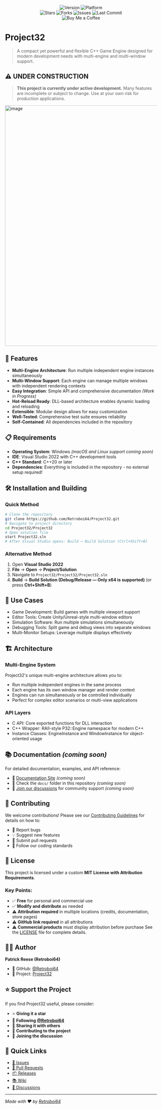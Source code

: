 <!-- Stats -->
<div align="center" style="text-decoration: none;">

<a href="https://github.com/Retroboi64/Project32/releases" style="text-decoration: none;">
  <img src="https://img.shields.io/github/v/release/Retroboi64/Project32?style=for-the-badge&logo=windows&logoColor=white&color=0078D4&labelColor=1a1a1a" alt="Version">
</a>
<a href="https://www.microsoft.com/windows" style="text-decoration: none;">
  <img src="https://img.shields.io/badge/Windows-Compatible-0078D4?style=for-the-badge&logo=windows&logoColor=white&labelColor=1a1a1a" alt="Platform">
</a>

<br>


<a href="https://github.com/Retroboi64/Project32/stargazers" style="text-decoration: none;">
  <img src="https://img.shields.io/github/stars/Retroboi64/Project32?style=for-the-badge&logo=starship&logoColor=white&color=ffd700&labelColor=1a1a1a" alt="Stars">
</a>
<a href="https://github.com/Retroboi64/Project32/network/members" style="text-decoration: none;">
  <img src="https://img.shields.io/github/forks/Retroboi64/Project32?style=for-the-badge&logo=git&logoColor=white&color=00d084&labelColor=1a1a1a" alt="Forks">
</a>
<a href="https://github.com/Retroboi64/Project32/issues" style="text-decoration: none;">
  <img src="https://img.shields.io/github/issues/Retroboi64/Project32?style=for-the-badge&logo=github&logoColor=white&color=ff4088&labelColor=1a1a1a" alt="Issues">
</a>
<a href="https://github.com/Retroboi64/Project32/commits" style="text-decoration: none;">
  <img src="https://img.shields.io/github/last-commit/Retroboi64/Project32?style=for-the-badge&logo=git&logoColor=white&color=9d4edd&labelColor=1a1a1a" alt="Last Commit">
</a>

<br>

<a href="https://buymeacoffee.com/retroboi64" style="text-decoration: none;">
  <img src="https://img.shields.io/badge/Support-Buy%20Me%20a%20Coffee-FFDD00?style=for-the-badge&logo=buymeacoffee&logoColor=000000&labelColor=1a1a1a" alt="Buy Me a Coffee">
</a>

</div>

<!-- End of stats -->

# Project32
> A compact yet powerful and flexible C++ Game Engine designed for modern development needs with multi-engine and multi-window support.

## ⚠️ UNDER CONSTRUCTION
> **This project is currently under active development.** Many features are incomplete or subject to change. Use at your own risk for production applications.

<img width="1867" height="794" alt="image" src="https://github.com/user-attachments/assets/d51802bc-d74a-4aed-8aad-952f2f2aadc7" />

## 🚀 Features
- **Multi-Engine Architecture**: Run multiple independent engine instances simultaneously
- **Multi-Window Support**: Each engine can manage multiple windows with independent rendering contexts
- **Easy Integration**: Simple API and comprehensive documentation *(Work in Progress)*
- **Hot-Reload Ready**: DLL-based architecture enables dynamic loading and reloading
- **Extensible**: Modular design allows for easy customization
- **Well-Tested**: Comprehensive test suite ensures reliability
- **Self-Contained**: All dependencies included in the repository

## 📋 Requirements
- **Operating System**: Windows *(macOS and Linux support coming soon)*
- **IDE**: Visual Studio 2022 with C++ development tools
- **C++ Standard**: C++20 or later
- **Dependencies**: Everything is included in the repository - no external setup required!

## 🛠️ Installation and Building
### Quick Method
```bash
# Clone the repository
git clone https://github.com/Retroboi64/Project32.git
# Navigate to project directory
cd Project32/Project32
# Open solution file
start Project32.sln
# After Visual Studio opens: Build → Build Solution (Ctrl+Shift+B)
```

### Alternative Method
1. Open **Visual Studio 2022**
2. **File** → **Open** → **Project/Solution**
3. Navigate to `Project32/Project32/Project32.sln`
4. **Build** → **Build Solution (Debug/Release — Only x64 is supported)** (or press **Ctrl+Shift+B**)

## 🎯 Use Cases
- Game Development: Build games with multiple viewport support
- Editor Tools: Create Unity/Unreal-style multi-window editors
- Simulation Software: Run multiple simulations simultaneously
- Debugging Tools: Split game and debug views into separate windows
- Multi-Monitor Setups: Leverage multiple displays effectively

## 🏗️ Architecture
### Multi-Engine System
Project32's unique multi-engine architecture allows you to:
- Run multiple independent engines in the same process
-  Each engine has its own window manager and render context
- Engines can run simultaneously or be controlled individually
- Perfect for complex editor scenarios or multi-view applications

### API Layers
- C API: Core exported functions for DLL interaction
- C++ Wrapper: RAII-style P32::Engine namespace for modern C++
- Instance Classes: EngineInstance and WindowInstance for object-oriented usage

## 📚 Documentation *(coming soon)*
For detailed documentation, examples, and API reference:
- 📖 [Documentation Site](link-to-docs) *(coming soon)*
- 📁 Check the `docs/` folder in this repository *(coming soon)*
- 💬 [Join our discussions](https://github.com/Retroboi64/Project32/discussions) for community support *(coming soon)*

## 🤝 Contributing
We welcome contributions! Please see our [Contributing Guidelines](CONTRIBUTING.md) for details on how to:
- 🐛 Report bugs
- 💡 Suggest new features  
- 🔧 Submit pull requests
- 📝 Follow our coding standards
  
## 📄 License
This project is licensed under a custom **MIT License with Attribution Requirements**.

### Key Points:
- ✅ **Free** for personal and commercial use
- ✅ **Modify and distribute** as needed
- ⚠️ **Attribution required** in multiple locations (credits, documentation, store pages)
- ⚠️ **GitHub link required** in all attributions
- ⚠️ **Commercial products** must display attribution before purchase
See the [LICENSE](LICENSE) file for complete details.

## 👨‍💻 Author
**Patrick Reese (Retroboi64)**
- 🐙 GitHub: [@Retroboi64](https://github.com/Retroboi64)
- 🚀 Project: [Project32](https://github.com/Retroboi64/Project32)

## ⭐ Support the Project
If you find Project32 useful, please consider:
- ⭐ **Giving it a star**
- 👤 **Following [@Retroboi64](https://github.com/Retroboi64)**
- 📢 **Sharing it with others**
- 🤝 **Contributing to the project**
- 💬 **Joining the discussion**

## 🔗 Quick Links
- [🐛 Issues](https://github.com/Retroboi64/Project32/issues)
- [🔧 Pull Requests](https://github.com/Retroboi64/Project32/pulls)
- [📦 Releases](https://github.com/Retroboi64/Project32/releases)
- [📚 Wiki](https://github.com/Retroboi64/Project32/wiki)
- [💬 Discussions](https://github.com/Retroboi64/Project32/discussions)
---
*Made with ❤️ by [Retroboi64](https://github.com/Retroboi64)*
